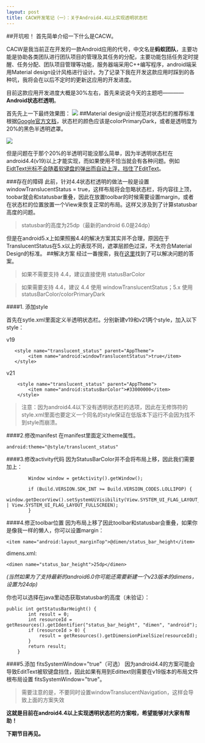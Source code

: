 ```yaml
---
layout: post
title: CACW开发笔记（一）：关于Android4.4以上实现透明状态栏
---
```


##开坑啦！
首先简单介绍一下什么是CACW。

CACW是我当前正在开发的一款Android应用的代号，中文名是**蚂蚁团队**，主要功能是协助各类团队进行团队项目的管理及其任务的分配，主要功能包括任务定时提醒、任务分配、团队项目管理等功能，服务器端采用C++编写程序，android端采用Material design设计风格进行设计。为了记录下我在开发这款应用时踩到的各种坑，我将会在以后不定时的更新这应用的开发进度。

目前这款应用开发进度大概是30%左右，首先来说说今天的主题吧————**Android状态栏透明**。

首先先上一下最终效果图：
![](http://img-storage.qiniudn.com/15-11-4/25804636.jpg)
##Material design设计规范对状态栏的推荐标准
根据[Google官方文档](https://www.google.com/design/spec/style/color.html#color-ui-color-application)，状态栏的颜色应该是colorPrimaryDark，或者是透明度为20%的黑色半透明遮罩。

![](http://img-storage.qiniudn.com/15-11-5/50877279.jpg)

但是问题在于那个20%的半透明可能没那么简单，因为半透明状态栏在android4.4(v19)以上才能实现，而如果使用不恰当就会有各种问题。例如[EidtText光标不会随着软键盘的弹出而自动上浮，挡住了EditText](http://www.zhihu.com/question/30804539)。

###存在的障碍
此前，针对4.4状态栏透明的做法一般是设置windowTranslucentStatus = true，这样布局将会忽略状态栏，将内容往上顶，toobar就会和statusbar重叠，因此在放置toolbar的时候需要设置margin，或者在状态栏的位置放置一个View来恢复正常的布局。这样又涉及到了计算statusbar高度的问题。

> statusbar的高度为25dp（最新的android 6.0是24dp）

但是在android5.x上如果照搬4.4的解决方案其实并不合理，原因在于TranslucentStatus在5.x以上的表现不同，遮罩层颜色过深，不太符合Material Design的标准。
##解决方案
经过一番搜索，我在[这里](http://www.zhihu.com/question/31468556)找到了可以解决问题的答案。

> 如果不需要支持 4.4，建议直接使用 statusBarColor

> 如果需要支持 4.4，建议 4.4 使用 windowTranslucentStatus；5.x 使用 statusBarColor/colorPrimaryDark

####1. 添加style

首先在sytle.xml里面定义半透明状态栏。分别新建v19和v21两个style，加入以下style：

v19

	   <style name="translucent_status" parent="AppTheme">
	        <item name="android:windowTranslucentStatus">true</item>
	   </style>

v21

	    <style name="translucent_status" parent="AppTheme">
	        <item name="android:statusBarColor">#33000000</item>
	    </style>

> 注意：因为android4.4以下没有透明状态栏的选项，因此在无修饰符的style.xml里面也要定义一个同名的style保证在低版本下运行不会因为找不到style而崩溃。

####2.修改manifest
在manifest里面定义theme属性。

	android:theme="@style/translucent_status"

####3.修改activity代码
因为StatusBarColor并不会将布局上移，因此我们需要加上：

	        Window window = getActivity().getWindow();
	
	        if (Build.VERSION.SDK_INT >= Build.VERSION_CODES.LOLLIPOP) {
	            window.getDecorView().setSystemUiVisibility(View.SYSTEM_UI_FLAG_LAYOUT_STABLE | View.SYSTEM_UI_FLAG_LAYOUT_FULLSCREEN);
	        }

####4.修正toolbar位置
因为布局上移了因此toolbar和statusbar会重叠，如果你是像我一样的懒人，你可以设置margin：

`
        <item name="android:layout_marginTop">@dimen/status_bar_height</item>
`

dimens.xml:

`
    <dimen name="status_bar_height">25dp</dimen>
`

*(当然如果为了支持最新的android6.0你可能还需要新建一个v23版本的dimens，设置为24dp)*

你也可以选择在java里动态获取statusbar的高度（未验证）：


	public int getStatusBarHeight() {
	        int result = 0;
	        int resourceId = getResources().getIdentifier("status_bar_height", "dimen", "android");
	        if (resourceId > 0) {
	            result = getResources().getDimensionPixelSize(resourceId);
	        }
	        return result;
	    }

####5.添加 fitsSystemWindow="true"（可选）
因为android4.4的方案可能会导致EditText被软键盘挡住，因此如果有用到Edittext则需要在v19版本的布局文件根布局设置 fitsSystemWindow="true"。

> 需要注意的是，不要同时设置windowTranslucentNavigation，这样会导致上面的方案失效


**这就是目前在android4.4以上实现透明状态栏的方案啦，希望能够对大家有帮助！**

**下期节目再见。**
